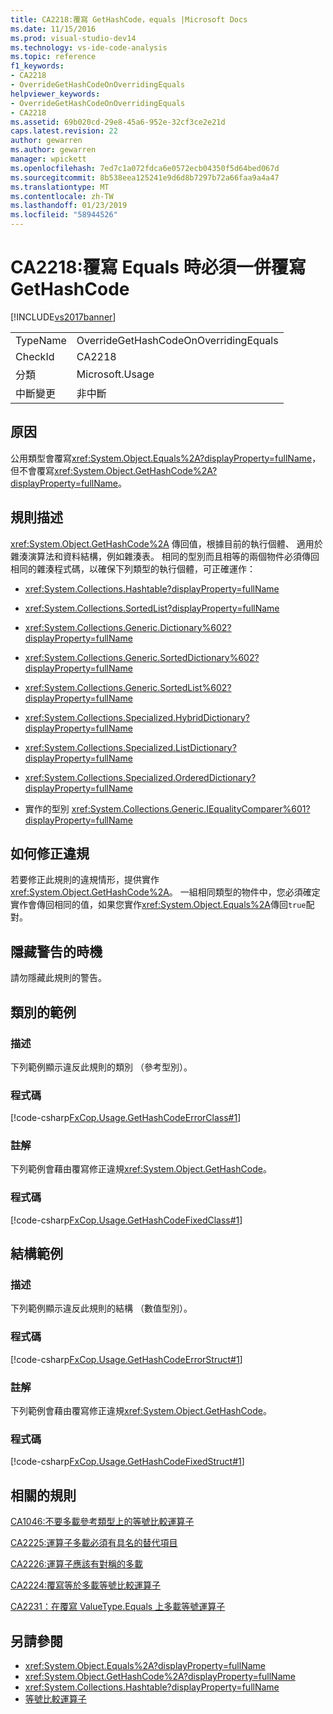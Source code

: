 ```yaml
---
title: CA2218:覆寫 GetHashCode，equals |Microsoft Docs
ms.date: 11/15/2016
ms.prod: visual-studio-dev14
ms.technology: vs-ide-code-analysis
ms.topic: reference
f1_keywords:
- CA2218
- OverrideGetHashCodeOnOverridingEquals
helpviewer_keywords:
- OverrideGetHashCodeOnOverridingEquals
- CA2218
ms.assetid: 69b020cd-29e8-45a6-952e-32cf3ce2e21d
caps.latest.revision: 22
author: gewarren
ms.author: gewarren
manager: wpickett
ms.openlocfilehash: 7ed7c1a072fdca6e0572ecb04350f5d64bed067d
ms.sourcegitcommit: 8b538eea125241e9d6d8b7297b72a66faa9a4a47
ms.translationtype: MT
ms.contentlocale: zh-TW
ms.lasthandoff: 01/23/2019
ms.locfileid: "58944526"
---
```

# <a name="ca2218-override-gethashcode-on-overriding-equals"></a>CA2218:覆寫 Equals 時必須一併覆寫 GetHashCode
[!INCLUDE[vs2017banner](../includes/vs2017banner.md)]

|||
|-|-|
|TypeName|OverrideGetHashCodeOnOverridingEquals|
|CheckId|CA2218|
|分類|Microsoft.Usage|
|中斷變更|非中斷|

## <a name="cause"></a>原因
 公用類型會覆寫<xref:System.Object.Equals%2A?displayProperty=fullName>，但不會覆寫<xref:System.Object.GetHashCode%2A?displayProperty=fullName>。

## <a name="rule-description"></a>規則描述
 <xref:System.Object.GetHashCode%2A> 傳回值，根據目前的執行個體、 適用於雜湊演算法和資料結構，例如雜湊表。 相同的型別而且相等的兩個物件必須傳回相同的雜湊程式碼，以確保下列類型的執行個體，可正確運作：

-   <xref:System.Collections.Hashtable?displayProperty=fullName>

-   <xref:System.Collections.SortedList?displayProperty=fullName>

-   <xref:System.Collections.Generic.Dictionary%602?displayProperty=fullName>

-   <xref:System.Collections.Generic.SortedDictionary%602?displayProperty=fullName>

-   <xref:System.Collections.Generic.SortedList%602?displayProperty=fullName>

-   <xref:System.Collections.Specialized.HybridDictionary?displayProperty=fullName>

-   <xref:System.Collections.Specialized.ListDictionary?displayProperty=fullName>

-   <xref:System.Collections.Specialized.OrderedDictionary?displayProperty=fullName>

-   實作的型別 <xref:System.Collections.Generic.IEqualityComparer%601?displayProperty=fullName>

## <a name="how-to-fix-violations"></a>如何修正違規
 若要修正此規則的違規情形，提供實作<xref:System.Object.GetHashCode%2A>。 一組相同類型的物件中，您必須確定實作會傳回相同的值，如果您實作<xref:System.Object.Equals%2A>傳回`true`配對。

## <a name="when-to-suppress-warnings"></a>隱藏警告的時機
 請勿隱藏此規則的警告。

## <a name="class-example"></a>類別的範例

### <a name="description"></a>描述
 下列範例顯示違反此規則的類別 （參考型別）。

### <a name="code"></a>程式碼
 [!code-csharp[FxCop.Usage.GetHashCodeErrorClass#1](../snippets/csharp/VS_Snippets_CodeAnalysis/FxCop.Usage.GetHashCodeErrorClass/cs/FxCop.Usage.GetHashCodeErrorClass.cs#1)]

### <a name="comments"></a>註解
 下列範例會藉由覆寫修正違規<xref:System.Object.GetHashCode>。

### <a name="code"></a>程式碼
 [!code-csharp[FxCop.Usage.GetHashCodeFixedClass#1](../snippets/csharp/VS_Snippets_CodeAnalysis/FxCop.Usage.GetHashCodeFixedClass/cs/FxCop.Usage.GetHashCodeFixedClass.cs#1)]

## <a name="structure-example"></a>結構範例

### <a name="description"></a>描述
 下列範例顯示違反此規則的結構 （數值型別）。

### <a name="code"></a>程式碼
 [!code-csharp[FxCop.Usage.GetHashCodeErrorStruct#1](../snippets/csharp/VS_Snippets_CodeAnalysis/FxCop.Usage.GetHashCodeErrorStruct/cs/FxCop.Usage.GetHashCodeErrorStruct.cs#1)]

### <a name="comments"></a>註解
 下列範例會藉由覆寫修正違規<xref:System.Object.GetHashCode>。

### <a name="code"></a>程式碼
 [!code-csharp[FxCop.Usage.GetHashCodeFixedStruct#1](../snippets/csharp/VS_Snippets_CodeAnalysis/FxCop.Usage.GetHashCodeFixedStruct/cs/FxCop.Usage.GetHashCodeFixedStruct.cs#1)]

## <a name="related-rules"></a>相關的規則
 [CA1046:不要多載參考類型上的等號比較運算子](../code-quality/ca1046-do-not-overload-operator-equals-on-reference-types.md)

 [CA2225:運算子多載必須有具名的替代項目](../code-quality/ca2225-operator-overloads-have-named-alternates.md)

 [CA2226:運算子應該有對稱的多載](../code-quality/ca2226-operators-should-have-symmetrical-overloads.md)

 [CA2224:覆寫等於多載等號比較運算子](../code-quality/ca2224-override-equals-on-overloading-operator-equals.md)

 [CA2231：在覆寫 ValueType.Equals 上多載等號運算子](../code-quality/ca2231-overload-operator-equals-on-overriding-valuetype-equals.md)

## <a name="see-also"></a>另請參閱

- <xref:System.Object.Equals%2A?displayProperty=fullName>
- <xref:System.Object.GetHashCode%2A?displayProperty=fullName>
- <xref:System.Collections.Hashtable?displayProperty=fullName>
- [等號比較運算子](http://msdn.microsoft.com/library/bc496a91-fefb-4ce0-ab4c-61f09964119a)